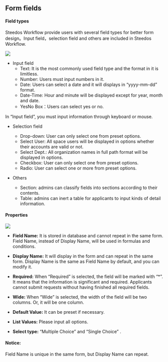 ## Form fields

#### Field types

Steedos Workflow provide users with several field types for better form design。Input field，selection field and others are included in Steedos Workflow.

![](/assets/us/workflow/15.png)

- Input field
  - Text: It is the most commonly used field type and the format in it is limitless.
  - Number: Users must input numbers in it.
  - Date:  Users can select a date and it will displays in “yyyy-mm-dd” format.
  - Date-Time: Hour and minute will be displayed except for year, month and date.
  - YesNo Box：Users can select yes or no.
 
 In “Input field”, you must input information through keyboard or mouse.
  
- Selection field
  - Drop-down: User can only select one from preset options.
  - Select User: All space users will be displayed in options whether their accounts are valid or not.
  - Select Dept.: All organization names in full path format will be displayed in options.
  - Checkbox: User can only select one from preset options.
  - Radio: User can select one or more from preset options.

- Others
  - Section: admins can classify fields into sections according to their contents.
  - Table: admins can inert a table for applicants to input kinds of detail information. 

#### Properties

![](/assets/us/workflow/16.png)

- **Field Name:** It is stored in database and cannot repeat in the same form. Field Name, instead of Display Name, will be used in formulas and conditions.

- **Display Name:** It will display in the form and can repeat in the same form. Display Name is the same as Field Name by default, and you can modify it.

- **Required:** When “Required” is selected, the field will be marked with “*”. It means that the information is significant and required. Applicants cannot submit requests without having finished all required fields.

- **Wide:** When “Wide” is selected, the width of the field will be two columns. Or, it will be one column.

- **Default Value:** It can be preset if necessary. 

- **List Values:** Please input all options.

- **Select type:** “Multiple Choice” and “Single Choice” .

#### Notice:
Field Name is unique in the same form, but Display Name can repeat.

